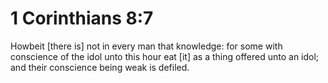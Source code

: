 # 1 Corinthians 8:7

Howbeit [there is] not in every man that knowledge: for some with conscience of the idol unto this hour eat [it] as a thing offered unto an idol; and their conscience being weak is defiled.